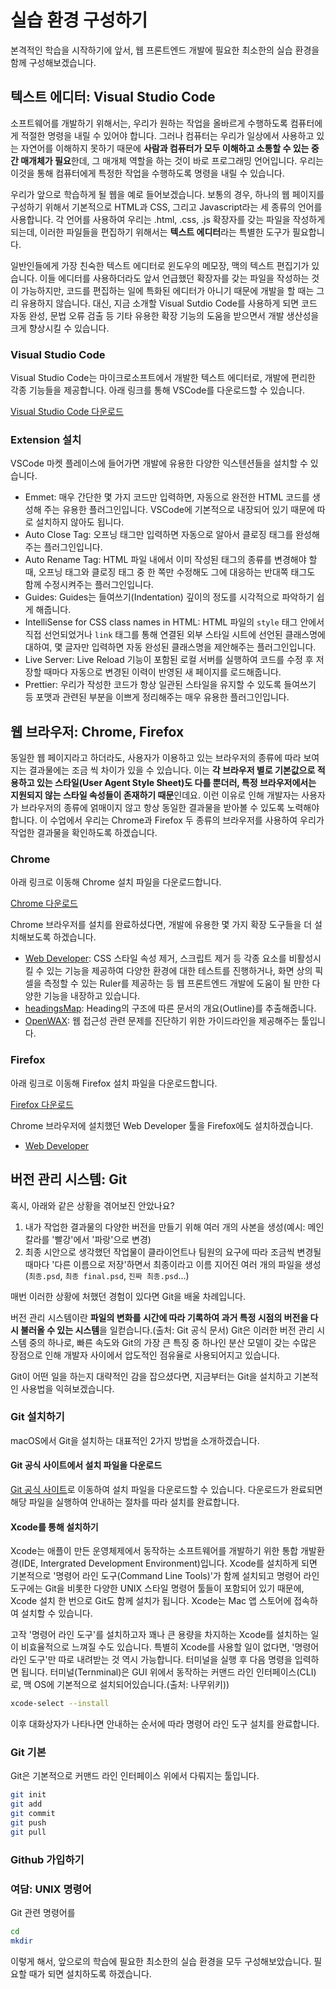 # 실습 환경 구성하기

본격적인 학습을 시작하기에 앞서, 웹 프론트엔드 개발에 필요한 최소한의 실습 환경을 함께 구성해보겠습니다.

## 텍스트 에디터: Visual Studio Code

소프트웨어를 개발하기 위해서는, 우리가 원하는 작업을 올바르게 수행하도록 컴퓨터에게 적절한 명령을 내릴 수 있어야 합니다. 그러나 컴퓨터는 우리가 일상에서 사용하고 있는 자연어를 이해하지 못하기 때문에 **사람과 컴퓨터가 모두 이해하고 소통할 수 있는 중간 매개체가 필요**한데, 그 매개체 역할을 하는 것이 바로 프로그래밍 언어입니다. 우리는 이것을 통해 컴퓨터에게 특정한 작업을 수행하도록 명령을 내릴 수 있습니다.

우리가 앞으로 학습하게 될 웹을 예로 들어보겠습니다. 보통의 경우, 하나의 웹 페이지를 구성하기 위해서 기본적으로 HTML과 CSS, 그리고 Javascript라는 세 종류의 언어를 사용합니다. 각 언어를 사용하여 우리는 .html, .css, .js 확장자를 갖는 파일을 작성하게 되는데, 이러한 파일들을 편집하기 위해서는 **텍스트 에디터**라는 특별한 도구가 필요합니다.

일반인들에게 가장 친숙한 텍스트 에디터로 윈도우의 메모장, 맥의 텍스트 편집기가 있습니다. 이들 에디터를 사용하더라도 앞서 언급했던 확장자를 갖는 파일을 작성하는 것이 가능하지만, 코드를 편집하는 일에 특화된 에디터가 아니기 때문에 개발을 할 때는 그리 유용하지 않습니다. 대신, 지금 소개할 Visual Sutdio Code를 사용하게 되면 코드 자동 완성, 문법 오류 검출 등 기타 유용한 확장 기능의 도움을 받으면서 개발 생산성을 크게 향상시킬 수 있습니다.

### Visual Studio Code

Visual Studio Code는 마이크로소프트에서 개발한 텍스트 에디터로, 개발에 편리한 각종 기능들을 제공합니다. 아래 링크를 통해 VSCode를 다운로드할 수 있습니다.

[Visual Studio Code 다운로드](https://code.visualstudio.com/docs/?dv=osx)

### Extension 설치

VSCode 마켓 플레이스에 들어가면 개발에 유용한 다양한 익스텐션들을 설치할 수 있습니다.

* Emmet: 매우 간단한 몇 가지 코드만 입력하면, 자동으로 완전한 HTML 코드를 생성해 주는 유용한 플러그인입니다. VSCode에 기본적으로 내장되어 있기 때문에 따로 설치하지 않아도 됩니다.
* Auto Close Tag: 오프닝 태그만 입력하면 자동으로 알아서 클로징 태그를 완성해주는 플러그인입니다.
* Auto Rename Tag: HTML 파일 내에서 이미 작성된 태그의 종류를 변경해야 할 때, 오프닝 태그와 클로징 태그 중 한 쪽만 수정해도 그에 대응하는 반대쪽 태그도 함께 수정시켜주는 플러그인입니다.
* Guides: Guides는 들여쓰기\(Indentation\) 깊이의 정도를 시각적으로 파악하기 쉽게 해줍니다.
* IntelliSense for CSS class names in HTML: HTML 파일의 `style` 태그 안에서 직접 선언되었거나 `link` 태그를 통해 연결된 외부 스타일 시트에 선언된 클래스명에 대하여, 몇 글자만 입력하면 자동 완성된 클래스명을 제안해주는 플러그인입니다.
* Live Server: Live Reload 기능이 포함된 로컬 서버를 실행하여 코드를 수정 후 저장할 때마다 자동으로 변경된 이력이 반영된 새 페이지를 로드해줍니다.
* Prettier: 우리가 작성한 코드가 항상 일관된 스타일을 유지할 수 있도록 들여쓰기 등 포맷과 관련된 부분을 이쁘게 정리해주는 매우 유용한 플러그인입니다.

## 웹 브라우저: Chrome, Firefox

동일한 웹 페이지라고 하더라도, 사용자가 이용하고 있는 브라우저의 종류에 따라 보여지는 결과물에는 조금 씩 차이가 있을 수 있습니다. 이는 **각 브라우저 별로 기본값으로 적용하고 있는 스타일\(User Agent Style Sheet\)도 다를 뿐더러, 특정 브라우저에서는 지원되지 않는 스타일 속성들이 존재하기 때문**인데요. 이런 이유로 인해 개발자는 사용자가 브라우저의 종류에 얽매이지 않고 항상 동일한 결과물을 받아볼 수 있도록 노력해야 합니다. 이 수업에서 우리는 Chrome과 Firefox 두 종류의 브라우저를 사용하여 우리가 작업한 결과물을 확인하도록 하겠습니다.

### Chrome

아래 링크로 이동해 Chrome 설치 파일을 다운로드합니다.

[Chrome 다운로드](https://www.google.co.kr/chrome/index.html)

Chrome 브라우저를 설치를 완료하셨다면, 개발에 유용한 몇 가지 확장 도구들을 더 설치해보도록 하겠습니다.

* [Web Developer](https://chrome.google.com/webstore/detail/web-developer/bfbameneiokkgbdmiekhjnmfkcnldhhm?hl=ko): CSS 스타일 속성 제거, 스크립트 제거 등 각종 요소를 비활성시킬 수 있는 기능을 제공하여 다양한 환경에 대한 테스트를 진행하거나, 화면 상의 픽셀을 측정할 수 있는 Ruler를 제공하는 등 웹 프론트엔드 개발에 도움이 될 만한 다양한 기능을 내장하고 있습니다.
* [headingsMap](https://chrome.google.com/webstore/detail/headingsmap/flbjommegcjonpdmenkdiocclhjacmbi?hl=ko): Heading의 구조에 따른 문서의 개요\(Outline\)를 추출해줍니다.
* [OpenWAX](https://chrome.google.com/webstore/detail/openwax/bfahpbmaknaeohgdklfbobogpdngngoe?hl=ko): 웹 접근성 관련 문제를 진단하기 위한 가이드라인을 제공해주는 툴입니다.

### Firefox

아래 링크로 이동해 Firefox 설치 파일을 다운로드합니다.

[Firefox 다운로드](https://github.com/chayeoi/basic-web/tree/b6ba30fdbaeb0a86bf5430277c245f5fbfcbce7b/1/[https:/www.mozilla.org/ko/firefox/new/README.md)

Chrome 브라우저에 설치했던 Web Developer 툴을 Firefox에도 설치하겠습니다.

* [Web Developer](https://addons.mozilla.org/ko/firefox/addon/web-developer/?src=search)

## 버전 관리 시스템: Git

혹시, 아래와 같은 상황을 겪어보진 안았나요?

1. 내가 작업한 결과물의 다양한 버전을 만들기 위해 여러 개의 사본을 생성\(예시: 메인 칼라를 '빨강'에서 '파랑'으로 변경\)
2. 최종 시안으로 생각했던 작업물이 클라이언트나 팀원의 요구에 따라 조금씩 변경될 때마다 '다른 이름으로 저장'하면서 최종이라고 이름 지어진 여러 개의 파일을 생성\(`최종.psd`, `최종 final.psd`, `진짜 최종.psd`...\)

매번 이러한 상황에 처했던 경험이 있다면 Git을 배울 차례입니다.

버전 관리 시스템이란 **파일의 변화를 시간에 따라 기록하여 과거 특정 시점의 버전을 다시 불러올 수 있는 시스템**을 일컫습니다.\(출처: Git 공식 문서\) Git은 이러한 버전 관리 시스템 중의 하나로, 빠른 속도와 Git의 가장 큰 특징 중 하나인 분산 모델이 갖는 수많은 장점으로 인해 개발자 사이에서 압도적인 점유율로 사용되어지고 있습니다.

Git이 어떤 일을 하는지 대략적인 감을 잡으셨다면, 지금부터는 Git을 설치하고 기본적인 사용법을 익혀보겠습니다.

### Git 설치하기

macOS에서 Git을 설치하는 대표적인 2가지 방법을 소개하겠습니다.

#### Git 공식 사이트에서 설치 파일을 다운로드

[Git 공식 사이트](https://git-scm.com/download/mac)로 이동하여 설치 파일을 다운로드할 수 있습니다. 다운로드가 완료되면 해당 파일을 실행하여 안내하는 절차를 따라 설치를 완료합니다.

#### Xcode를 통해 설치하기

Xcode는 애플이 만든 운영체제에서 동작하는 소프트웨어를 개발하기 위한 통합 개발환경\(IDE, Intergrated Development Environment\)입니다. Xcode를 설치하게 되면 기본적으로 '명령어 라인 도구\(Command Line Tools\)'가 함께 설치되고 명령어 라인 도구에는 Git을 비롯한 다양한 UNIX 스타일 명령어 툴들이 포함되어 있기 때문에, Xcode 설치 한 번으로 Git도 함께 설치가 됩니다. Xcode는 Mac 앱 스토어에 접속하여 설치할 수 있습니다.

고작 '명령어 라인 도구'를 설치하고자 꽤나 큰 용량을 차지하는 Xcode를 설치하는 일이 비효율적으로 느껴질 수도 있습니다. 특별히 Xcode를 사용할 일이 없다면, '명령어 라인 도구'만 따로 내려받는 것 역시 가능합니다. 터미널을 실행 후 다음 명령을 입력하면 됩니다. 터미널\(Ternminal\)은 GUI 위에서 동작하는 커맨드 라인 인터페이스\(CLI\)로, 맥 OS에 기본적으로 설치되어있습니다.\(출처: 나무위키\)\)

```bash
xcode-select --install
```

이후 대화상자가 나타나면 안내하는 순서에 따라 명령어 라인 도구 설치를 완료합니다.

### Git 기본

Git은 기본적으로 커맨드 라인 인터페이스 위에서 다뤄지는 툴입니다.

```bash
git init
git add
git commit
git push
git pull
```

### Github 가입하기

### 여담: UNIX 명령어

Git 관련 명령어를

```bash
cd
mkdir
```

이렇게 해서, 앞으로의 학습에 필요한 최소한의 실습 환경을 모두 구성해보았습니다. 필요할 때가 되면 설치하도록 하겠습니다.

